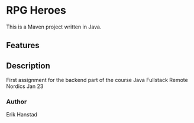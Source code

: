 # RPG Heroes
This is a Maven project written in Java.

## Features


## Description
First assignment for the backend part of the course Java Fullstack Remote Nordics Jan 23

### Author
Erik Hanstad